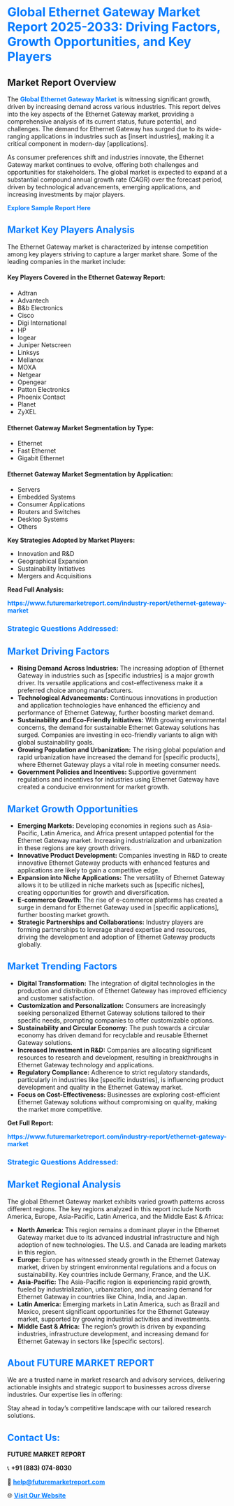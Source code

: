 <h1 style="color: #007BFF;">Global Ethernet Gateway Market Report 2025-2033: Driving Factors, Growth Opportunities, and Key Players</h1>

<section id="overview">
<h2>Market Report Overview</h2>
<p>The <a href="https://www.futuremarketreport.com/industry-report/ethernet-gateway-market" style="color: #007BFF; text-decoration: none;"><strong>Global Ethernet Gateway Market</strong></a> is witnessing significant growth, driven by increasing demand across various industries. This report delves into the key aspects of the Ethernet Gateway market, providing a comprehensive analysis of its current status, future potential, and challenges. The demand for Ethernet Gateway has surged due to its wide-ranging applications in industries such as [insert industries], making it a critical component in modern-day [applications].</p>
<p>As consumer preferences shift and industries innovate, the Ethernet Gateway market continues to evolve, offering both challenges and opportunities for stakeholders. The global market is expected to expand at a substantial compound annual growth rate (CAGR) over the forecast period, driven by technological advancements, emerging applications, and increasing investments by major players.</p>
</section>

<section id="overview">
<p><a href="https://www.futuremarketreport.com/request-sample/reportId=102051" style="color: #007BFF; text-decoration: none;"><strong>Explore Sample Report Here</strong></a></p>
</section>

<section id="key-players">
<h2 style="color: #007BFF;">Market Key Players Analysis</h2>
<p>The Ethernet Gateway market is characterized by intense competition among key players striving to capture a larger market share. Some of the leading companies in the market include:</p>
<h4>Key Players Covered in the Ethernet Gateway Report:</h4>
<ul><li>Adtran</li><li>Advantech</li><li>B&amp;b Electronics</li><li>Cisco</li><li>Digi International</li><li>HP</li><li>Iogear</li><li>Juniper Netscreen</li><li>Linksys</li><li>Mellanox</li><li>MOXA</li><li>Netgear</li><li>Opengear</li><li>Patton Electronics</li><li>Phoenix Contact</li><li>Planet</li><li>ZyXEL</li></ul>
<h4>Ethernet Gateway Market Segmentation by Type:</h4>
<ul><li>Ethernet</li><li>Fast Ethernet</li><li>Gigabit Ethernet</li></ul>

<h4>Ethernet Gateway Market Segmentation by Application:</h4>
<ul><li>Servers</li><li>Embedded Systems</li><li>Consumer Applications</li><li>Routers and Switches</li><li>Desktop Systems</li><li>Others</li></ul>
<p><strong>Key Strategies Adopted by Market Players:</strong></p>
<ul>
<li>Innovation and R&D</li>
<li>Geographical Expansion</li>
<li>Sustainability Initiatives</li>
<li>Mergers and Acquisitions</li>
</ul>
</section>

<section>
<p><strong>Read Full Analysis: </strong></p><a href="https://www.futuremarketreport.com/industry-report/ethernet-gateway-market" style="color: #007BFF; text-decoration: none;"><strong>https://www.futuremarketreport.com/industry-report/ethernet-gateway-market</strong></a>
<h3 style="color: #007BFF;">Strategic Questions Addressed:</h3>
</section>

<section id="driving-factors">
<h2 style="color: #007BFF;">Market Driving Factors</h2>
<ul>
<li><strong>Rising Demand Across Industries:</strong> The increasing adoption of Ethernet Gateway in industries such as [specific industries] is a major growth driver. Its versatile applications and cost-effectiveness make it a preferred choice among manufacturers.</li>
<li><strong>Technological Advancements:</strong> Continuous innovations in production and application technologies have enhanced the efficiency and performance of Ethernet Gateway, further boosting market demand.</li>
<li><strong>Sustainability and Eco-Friendly Initiatives:</strong> With growing environmental concerns, the demand for sustainable Ethernet Gateway solutions has surged. Companies are investing in eco-friendly variants to align with global sustainability goals.</li>
<li><strong>Growing Population and Urbanization:</strong> The rising global population and rapid urbanization have increased the demand for [specific products], where Ethernet Gateway plays a vital role in meeting consumer needs.</li>
<li><strong>Government Policies and Incentives:</strong> Supportive government regulations and incentives for industries using Ethernet Gateway have created a conducive environment for market growth.</li>
</ul>
</section>

<section id="growth-opportunities">
<h2 style="color: #007BFF;">Market Growth Opportunities</h2>
<ul>
<li><strong>Emerging Markets:</strong> Developing economies in regions such as Asia-Pacific, Latin America, and Africa present untapped potential for the Ethernet Gateway market. Increasing industrialization and urbanization in these regions are key growth drivers.</li>
<li><strong>Innovative Product Development:</strong> Companies investing in R&D to create innovative Ethernet Gateway products with enhanced features and applications are likely to gain a competitive edge.</li>
<li><strong>Expansion into Niche Applications:</strong> The versatility of Ethernet Gateway allows it to be utilized in niche markets such as [specific niches], creating opportunities for growth and diversification.</li>
<li><strong>E-commerce Growth:</strong> The rise of e-commerce platforms has created a surge in demand for Ethernet Gateway used in [specific applications], further boosting market growth.</li>
<li><strong>Strategic Partnerships and Collaborations:</strong> Industry players are forming partnerships to leverage shared expertise and resources, driving the development and adoption of Ethernet Gateway products globally.</li>
</ul>
</section>

<section id="trending-factors">
<h2 style="color: #007BFF;">Market Trending Factors</h2>
<ul>
<li><strong>Digital Transformation:</strong> The integration of digital technologies in the production and distribution of Ethernet Gateway has improved efficiency and customer satisfaction.</li>
<li><strong>Customization and Personalization:</strong> Consumers are increasingly seeking personalized Ethernet Gateway solutions tailored to their specific needs, prompting companies to offer customizable options.</li>
<li><strong>Sustainability and Circular Economy:</strong> The push towards a circular economy has driven demand for recyclable and reusable Ethernet Gateway solutions.</li>
<li><strong>Increased Investment in R&D:</strong> Companies are allocating significant resources to research and development, resulting in breakthroughs in Ethernet Gateway technology and applications.</li>
<li><strong>Regulatory Compliance:</strong> Adherence to strict regulatory standards, particularly in industries like [specific industries], is influencing product development and quality in the Ethernet Gateway market.</li>
<li><strong>Focus on Cost-Effectiveness:</strong> Businesses are exploring cost-efficient Ethernet Gateway solutions without compromising on quality, making the market more competitive.</li>
</ul>
</section>

<section>
<p><strong>Get Full Report: </strong></p><a href="https://www.futuremarketreport.com/industry-report/ethernet-gateway-market" style="color: #007BFF; text-decoration: none;"><strong>https://www.futuremarketreport.com/industry-report/ethernet-gateway-market</strong></a>
<h3 style="color: #007BFF;">Strategic Questions Addressed:</h3>
</section>


<section id="regional-analysis">
<h2 style="color: #007BFF;">Market Regional Analysis</h2>
<p>The global Ethernet Gateway market exhibits varied growth patterns across different regions. The key regions analyzed in this report include North America, Europe, Asia-Pacific, Latin America, and the Middle East & Africa:</p>
<ul>
<li><strong>North America:</strong> This region remains a dominant player in the Ethernet Gateway market due to its advanced industrial infrastructure and high adoption of new technologies. The U.S. and Canada are leading markets in this region.</li>
<li><strong>Europe:</strong> Europe has witnessed steady growth in the Ethernet Gateway market, driven by stringent environmental regulations and a focus on sustainability. Key countries include Germany, France, and the U.K.</li>
<li><strong>Asia-Pacific:</strong> The Asia-Pacific region is experiencing rapid growth, fueled by industrialization, urbanization, and increasing demand for Ethernet Gateway in countries like China, India, and Japan.</li>
<li><strong>Latin America:</strong> Emerging markets in Latin America, such as Brazil and Mexico, present significant opportunities for the Ethernet Gateway market, supported by growing industrial activities and investments.</li>
<li><strong>Middle East & Africa:</strong> The region’s growth is driven by expanding industries, infrastructure development, and increasing demand for Ethernet Gateway in sectors like [specific sectors].</li>
</ul>
</section>

<footer>
<h2 style="color: #007BFF;">About FUTURE MARKET REPORT</h2>
<p>We are a trusted name in market research and advisory services, delivering actionable insights and strategic support to businesses across diverse industries. Our expertise lies in offering:</p>

<p>Stay ahead in today’s competitive landscape with our tailored research solutions.</p>

<h2 style="color: #007BFF;">Contact Us:</h2>
<p><strong>FUTURE MARKET REPORT</strong></p>
<p>📞 <strong>+91 (883) 074-8030</strong></p>
<p>📧 <strong><a href="mailto:help@futuremarketreport.com" style="color: #007BFF;">help@futuremarketreport.com</a></strong></p>
<p>🌐 <strong><a href="https://www.futuremarketreport.com/" style="color: #007BFF;">Visit Our Website</a></strong></p>
</footer>